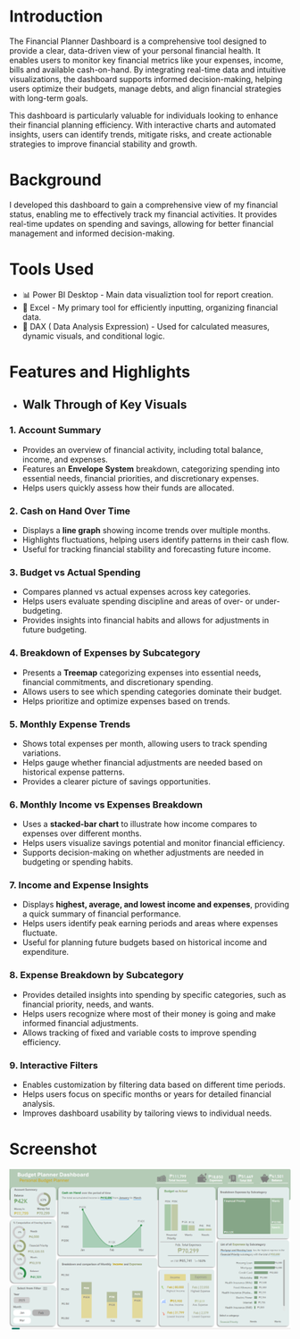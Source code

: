 # Introduction

The Financial Planner Dashboard is a comprehensive tool designed to provide a clear, data-driven view of your personal financial health. It enables users to monitor key financial metrics like your expenses, income, bills and available cash-on-hand. By integrating real-time data and intuitive visualizations, the dashboard supports informed decision-making, helping users optimize their budgets, manage debts, and align financial strategies with long-term goals.  

This dashboard is particularly valuable for  individuals looking to enhance their financial planning efficiency. With interactive charts and automated insights, users can identify trends, mitigate risks, and create actionable strategies to improve financial stability and growth.  


# Background

I developed this dashboard to gain a comprehensive view of my financial status, enabling me to effectively track my financial activities. It provides real-time updates on spending and savings, allowing for better financial management and informed decision-making.


# Tools Used

- 📊 Power BI Desktop - Main data visualiztion tool for report creation.
- 📁 Excel -  My primary tool for efficiently inputting, organizing financial data.
- 🧠 DAX ( Data Analysis Expression) - Used for calculated measures, dynamic visuals, and conditional logic.

# Features and Highlights

- ## Walk Through of Key Visuals


### **1. Account Summary**
   - Provides an overview of financial activity, including total balance, income, and expenses.
   - Features an **Envelope System** breakdown, categorizing spending into essential needs, financial priorities, and discretionary expenses.
   - Helps users quickly assess how their funds are allocated.

### **2. Cash on Hand Over Time**
   - Displays a **line graph** showing income trends over multiple months.
   - Highlights fluctuations, helping users identify patterns in their cash flow.
   - Useful for tracking financial stability and forecasting future income.

### **3. Budget vs Actual Spending**
   - Compares planned vs actual expenses across key categories.
   - Helps users evaluate spending discipline and areas of over- or under-budgeting.
   - Provides insights into financial habits and allows for adjustments in future budgeting.

### **4. Breakdown of Expenses by Subcategory**
   - Presents a **Treemap** categorizing expenses into essential needs, financial commitments, and discretionary spending.
   - Allows users to see which spending categories dominate their budget.
   - Helps prioritize and optimize expenses based on trends.

### **5. Monthly Expense Trends**
   - Shows total expenses per month, allowing users to track spending variations.
   - Helps gauge whether financial adjustments are needed based on historical expense patterns.
   - Provides a clearer picture of savings opportunities.

### **6. Monthly Income vs Expenses Breakdown**
   - Uses a **stacked-bar chart** to illustrate how income compares to expenses over different months.
   - Helps users visualize savings potential and monitor financial efficiency.
   - Supports decision-making on whether adjustments are needed in budgeting or spending habits.

### **7. Income and Expense Insights**
   - Displays **highest, average, and lowest income and expenses**, providing a quick summary of financial performance.
   - Helps users identify peak earning periods and areas where expenses fluctuate.
   - Useful for planning future budgets based on historical income and expenditure.

### **8. Expense Breakdown by Subcategory**
   - Provides detailed insights into spending by specific categories, such as financial priority, needs, and wants.
   - Helps users recognize where most of their money is going and make informed financial adjustments.
   - Allows tracking of fixed and variable costs to improve spending efficiency.

### **9. Interactive Filters**
   - Enables customization by filtering data based on different time periods.
   - Helps users focus on specific months or years for detailed financial analysis.
   - Improves dashboard usability by tailoring views to individual needs.



# Screenshot
![Alt text)](https://github.com/lderames/Financial-Planner-Dashboard/blob/main/Screenshot%20.png)
